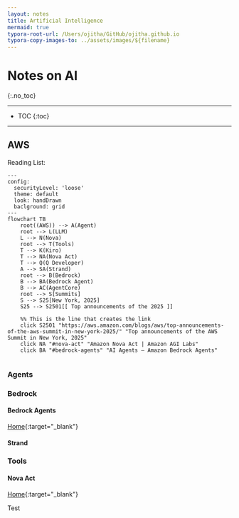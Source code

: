 ```yaml
---
layout: notes 
title: Artificial Intelligence
mermaid: true
typora-root-url: /Users/ojitha/GitHub/ojitha.github.io
typora-copy-images-to: ../assets/images/${filename}
---
```

# Notes on AI
{:.no_toc}

---

* TOC
{:toc}

---

## AWS
Reading List:

```mermaid
---
config:
  securityLevel: 'loose'
  theme: default
  look: handDrawn
  baclground: grid
---  
flowchart TB
    root((AWS)) --> A(Agent)
    root --> L(LLM)
    L --> N(Nova)
    root --> T(Tools)
    T --> K(Kiro)
    T --> NA(Nova Act)
    T --> Q(Q Developer)
    A --> SA(Strand)
    root --> B(Bedrock)
    B --> BA(Bedrock Agent)
    B --> AC(AgentCore)
    root --> S[Summits]
    S --> S25[New York, 2025]
    S25 --> S2501[[ Top announcements of the 2025 ]]

    %% This is the line that creates the link
    click S2501 "https://aws.amazon.com/blogs/aws/top-announcements-of-the-aws-summit-in-new-york-2025/" "Top announcements of the AWS Summit in New York, 2025"
    click NA "#nova-act" "Amazon Nova Act | Amazon AGI Labs"
    click BA "#bedrock-agents" "AI Agents – Amazon Bedrock Agents"


```

### Agents

### Bedrock

#### Bedrock Agents
[Home](https://aws.amazon.com/bedrock/agents/){:target="_blank"}

#### Strand

### Tools

#### Nova Act
[Home](https://labs.amazon.science/blog/nova-act){:target="_blank"}


Test


